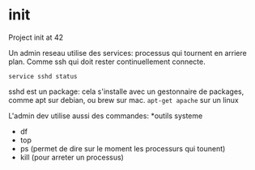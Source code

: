 # init
Project init at 42

Un admin reseau utilise des services: processus qui tournent en arriere plan.
Comme ssh qui doit rester continuellement connecte.

`service sshd status`

sshd est un package: cela s'installe avec un gestonnaire de packages, comme apt sur debian, ou brew sur mac.
`apt-get apache` sur un linux

L'admin dev utilise aussi des commandes:
*outils systeme
* df
* top
* ps (permet de dire sur le moment les processurs qui tounent)
* kill (pour arreter un processus)
